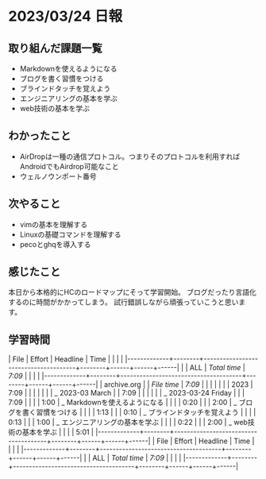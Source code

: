# 2023/03/24 日報

## 取り組んだ課題一覧
- Markdownを使えるようになる 
- ブログを書く習慣をつける 
- ブラインドタッチを覚えよう 
- エンジニアリングの基本を学ぶ
- web技術の基本を学ぶ 

## わかったこと
- AirDropは一種の通信プロトコル。つまりそのプロトコルを利用すればAndroidでもAirdrop可能なこと
- ウェルノウンポート番号

## 次やること
- vimの基本を理解する
- Linuxの基礎コマンドを理解する
- pecoとghqを導入する

## 感じたこと
本日から本格的にHCのロードマップにそって学習開始。
ブログだったり言語化するのに時間がかかってしまう。
試行錯誤しながら頑張っていこうと思います。

## 学習時間

| File        | Effort | Headline                             | Time   |      |      |      |
|-------------+--------+--------------------------------------+--------+------+------+------|
|             |    ALL | *Total time*                         | *7:09* |      |      |      |
|-------------+--------+--------------------------------------+--------+------+------+------|
| archive.org |        | *File time*                          | *7:09* |      |      |      |
|             |        | 2023                                 | 7:09   |      |      |      |
|             |        | \_  2023-03 March                    |        | 7:09 |      |      |
|             |        | \_    2023-03-24 Friday              |        |      | 7:09 |      |
|             |   1:00 | \_      Markdownを使えるようになる   |        |      |      | 0:20 |
|             |   2:00 | \_      ブログを書く習慣をつける     |        |      |      | 1:13 |
|             |   0:10 | \_      ブラインドタッチを覚えよう   |        |      |      | 0:13 |
|             |   1:00 | \_      エンジニアリングの基本を学ぶ |        |      |      | 0:22 |
|             |   2:00 | \_      web技術の基本を学ぶ          |        |      |      | 5:01 |
|-------------+--------+--------------------------------------+--------+------+------+------|
| File        | Effort | Headline                             | Time   |      |      |      | 
|-------------+--------+--------------------------------------+--------+------+------+------| 
|             |    ALL | *Total time*                         | *7:09* |      |      |      | 
|-------------+--------+--------------------------------------+--------+------+------+------|

